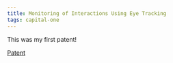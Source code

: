 ```yaml
---
title: Monitoring of Interactions Using Eye Tracking
tags: capital-one
---
```

This was my first patent!

[Patent](https://patents.google.com/patent/US11347309B1/en)
